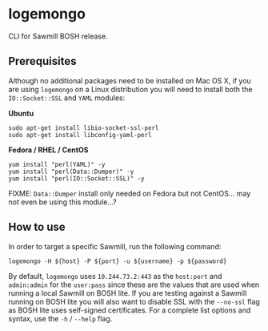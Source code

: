 # logemongo
CLI for Sawmill BOSH release.

## Prerequisites

Although no additional packages need to be installed on Mac OS X, if you are using `logemongo` on a Linux distribution you will need to install both the `IO::Socket::SSL` and `YAML` modules:

**Ubuntu**

```
sudo apt-get install libio-socket-ssl-perl
sudo apt-get install libconfig-yaml-perl
```

**Fedora / RHEL / CentOS**

```
yum install "perl(YAML)" -y
yum install "perl(Data::Dumper)" -y
yum install "perl(IO::Socket::SSL)" -y
```

FIXME: `Data::Dumper` install only needed on Fedora but not CentOS... may not even be using this module...?

## How to use

In order to target a specific Sawmill, run the following command:

```
logemongo -H ${host} -P ${port} -u ${username} -p ${password}
```

By default, `logemongo` uses `10.244.73.2:443` as the `host:port` and `admin:admin` for the `user:pass` since these are the values that are used when running a local Sawmill on BOSH lite. If you are testing against a Sawmill running on BOSH lite you will also want to disable SSL with the `--no-ssl` flag as BOSH lite uses self-signed certificates. For a complete list options and syntax, use the `-h` / `--help` flag.
